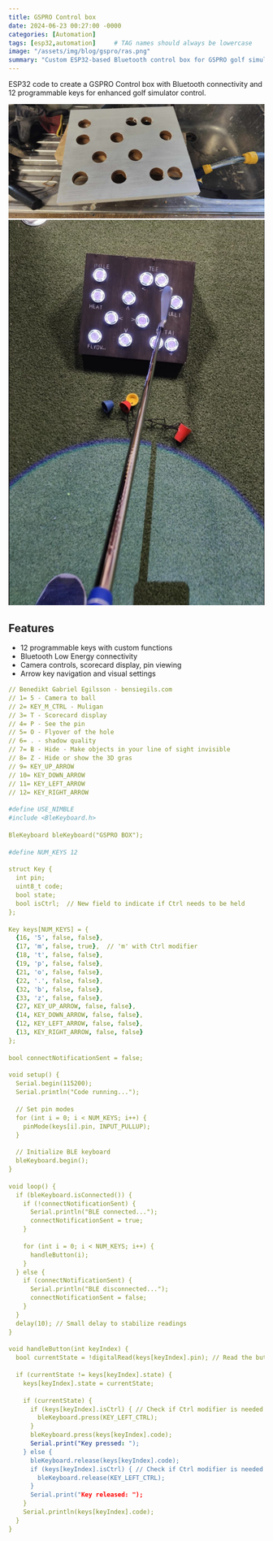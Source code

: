 ```yaml
---
title: GSPRO Control box
date: 2024-06-23 00:27:00 -0000
categories: [Automation]
tags: [esp32,automation]     # TAG names should always be lowercase
image: "/assets/img/blog/gspro/ras.png"
summary: "Custom ESP32-based Bluetooth control box for GSPRO golf simulator with 12 programmable keys for game controls and shortcuts."
---
```


ESP32 code to create a GSPRO Control box with Bluetooth connectivity and 12 programmable keys for enhanced golf simulator control.

![Desktop View](/assets/img/blog/gspro/bord1.png)
![Desktop View](/assets/img/blog/gspro/box.png)

<!--more-->

## Features

- 12 programmable keys with custom functions
- Bluetooth Low Energy connectivity
- Camera controls, scorecard display, pin viewing
- Arrow key navigation and visual settings



```yaml
// Benedikt Gabriel Egilsson - bensiegils.com
// 1= 5 - Camera to ball
// 2= KEY_M_CTRL - Muligan 
// 3= T - Scorecard display
// 4= P - See the pin
// 5= O - Flyover of the hole
// 6= . - shadow quality
// 7= B - Hide - Make objects in your line of sight invisible 
// 8= Z - Hide or show the 3D gras
// 9= KEY_UP_ARROW
// 10= KEY_DOWN_ARROW
// 11= KEY_LEFT_ARROW
// 12= KEY_RIGHT_ARROW

#define USE_NIMBLE
#include <BleKeyboard.h>

BleKeyboard bleKeyboard("GSPRO BOX");

#define NUM_KEYS 12

struct Key {
  int pin;
  uint8_t code;
  bool state;
  bool isCtrl;  // New field to indicate if Ctrl needs to be held
};

Key keys[NUM_KEYS] = {
  {16, '5', false, false},
  {17, 'm', false, true},  // 'm' with Ctrl modifier
  {18, 't', false, false},
  {19, 'p', false, false},
  {21, 'o', false, false},
  {22, '.', false, false},
  {32, 'b', false, false},
  {33, 'z', false, false},
  {27, KEY_UP_ARROW, false, false},
  {14, KEY_DOWN_ARROW, false, false},
  {12, KEY_LEFT_ARROW, false, false},
  {13, KEY_RIGHT_ARROW, false, false}
};

bool connectNotificationSent = false;

void setup() {
  Serial.begin(115200);
  Serial.println("Code running...");
  
  // Set pin modes
  for (int i = 0; i < NUM_KEYS; i++) {
    pinMode(keys[i].pin, INPUT_PULLUP);
  }
  
  // Initialize BLE keyboard
  bleKeyboard.begin();
}

void loop() {
  if (bleKeyboard.isConnected()) {
    if (!connectNotificationSent) {
      Serial.println("BLE connected...");
      connectNotificationSent = true;
    }
    
    for (int i = 0; i < NUM_KEYS; i++) {
      handleButton(i);
    }
  } else {
    if (connectNotificationSent) {
      Serial.println("BLE disconnected...");
      connectNotificationSent = false;
    }
  }
  delay(10); // Small delay to stabilize readings
}

void handleButton(int keyIndex) {
  bool currentState = !digitalRead(keys[keyIndex].pin); // Read the button state (active low)
  
  if (currentState != keys[keyIndex].state) {
    keys[keyIndex].state = currentState;
    
    if (currentState) {
      if (keys[keyIndex].isCtrl) { // Check if Ctrl modifier is needed
        bleKeyboard.press(KEY_LEFT_CTRL);
      }
      bleKeyboard.press(keys[keyIndex].code);
      Serial.print("Key pressed: ");
    } else {
      bleKeyboard.release(keys[keyIndex].code);
      if (keys[keyIndex].isCtrl) { // Check if Ctrl modifier is needed
        bleKeyboard.release(KEY_LEFT_CTRL);
      }
      Serial.print("Key released: ");
    }
    Serial.println(keys[keyIndex].code);
  }
}
```
